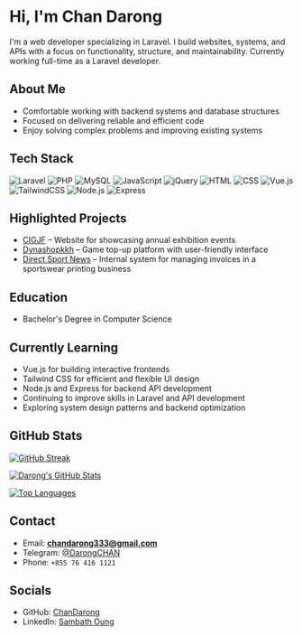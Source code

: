 # Hi, I'm Chan Darong

I'm a web developer specializing in Laravel. I build websites, systems, and APIs with a focus on functionality, structure, and maintainability. Currently working full-time as a Laravel developer.

## About Me
- Comfortable working with backend systems and database structures  
- Focused on delivering reliable and efficient code  
- Enjoy solving complex problems and improving existing systems

## Tech Stack
![Laravel](https://img.shields.io/badge/-Laravel-FF2D20?style=flat&logo=laravel&logoColor=white)
![PHP](https://img.shields.io/badge/-PHP-777BB4?style=flat&logo=php&logoColor=white)
![MySQL](https://img.shields.io/badge/-MySQL-4479A1?style=flat&logo=mysql&logoColor=white)
![JavaScript](https://img.shields.io/badge/-JavaScript-F7DF1E?style=flat&logo=javascript&logoColor=black)
![jQuery](https://img.shields.io/badge/-jQuery-0769AD?style=flat&logo=jquery&logoColor=white)
![HTML](https://img.shields.io/badge/-HTML5-E34F26?style=flat&logo=html5&logoColor=white)
![CSS](https://img.shields.io/badge/-CSS3-1572B6?style=flat&logo=css3&logoColor=white)
![Vue.js](https://img.shields.io/badge/-Vue.js-4FC08D?style=flat&logo=vue.js&logoColor=white)
![TailwindCSS](https://img.shields.io/badge/-TailwindCSS-38B2AC?style=flat&logo=tailwind-css&logoColor=white)
![Node.js](https://img.shields.io/badge/-Node.js-339933?style=flat&logo=node.js&logoColor=white)
![Express](https://img.shields.io/badge/-Express.js-000000?style=flat&logo=express&logoColor=white)

## Highlighted Projects
- [CIGJF](https://cigjf.org) – Website for showcasing annual exhibition events  
- [Dynashopkkh](https://dynashopkh.com) – Game top-up platform with user-friendly interface  
- [Direct Sport News](https://invoice.ntsportcambodia.com) – Internal system for managing invoices in a sportswear printing business

## Education
- Bachelor's Degree in Computer Science

## Currently Learning
- Vue.js for building interactive frontends  
- Tailwind CSS for efficient and flexible UI design  
- Node.js and Express for backend API development  
- Continuing to improve skills in Laravel and API development
- Exploring system design patterns and backend optimization

## GitHub Stats

[![GitHub Streak](https://streak-stats.demolab.com?user=ChanDarong&theme=gruvbox&hide_border=false)](https://git.io/streak-stats)

[![Darong's GitHub Stats](https://github-readme-stats.vercel.app/api?username=ChanDarong&show_icons=true&theme=gruvbox)](https://github.com/anuraghazra/github-readme-stats)

[![Top Languages](https://github-readme-stats.vercel.app/api/top-langs/?username=ChanDarong&layout=compact&theme=gruvbox)](https://github.com/anuraghazra/github-readme-stats)

## Contact
- Email: **chandarong333@gmail.com**
- Telegram: [@DarongCHAN](https://t.me/DarongCHAN)
- Phone: `+855 76 416 1121`

## Socials
- GitHub: [ChanDarong](https://github.com/ChanDarong)
- LinkedIn: [Sambath Oung](https://www.linkedin.com/in/sambath-oung-951b86367)
